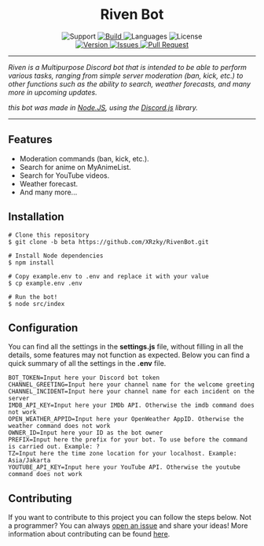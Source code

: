 <h1 align="center">Riven Bot</h1>

<p align="center">
<a>
    <img src="https://img.shields.io/badge/Built%20With-%E2%9D%A4-%23C13A3A?&style=for-the-badge" alt="Support">
</a>
<a href="https://travis-ci.com/XRzky/RivenBot">
    <img src="https://img.shields.io/travis/com/XRzky/RivenBot/beta.svg?style=for-the-badge" alt="Build">
</a>
<a>
    <img src="https://img.shields.io/github/languages/top/XRzky/RivenBot.svg?color=f0db4f&style=for-the-badge" alt="Languages">
</a>
<a>
    <img src="https://img.shields.io/github/license/XRzky/RivenBot?color=blue&style=for-the-badge" alt="License">
</a>
<br>
<a href="https://github.com/XRzky/RivenBot/tree/beta">
    <img src="https://img.shields.io/github/package-json/v/XRzky/RivenBot/beta.svg?label=Version&style=for-the-badge" alt="Version">
</a>
<a href="https://github.com/XRzky/RivenBot/issues">
    <img src="https://img.shields.io/github/issues/XRzky/RivenBot.svg?color=37f149&style=for-the-badge" alt="Issues">
</a>
<a href="https://github.com/XRzky/RivenBot/pulls">
    <img src="https://img.shields.io/github/issues-pr/XRzky/RivenBot.svg?color=37f149&style=for-the-badge" alt="Pull Request">
</a>
</p>

---

<i>Riven is a Multipurpose Discord bot that is intended to be able to perform various tasks, ranging from simple server
moderation (ban, kick, etc.) to other functions such as the ability to search, weather forecasts, and many more in 
upcoming updates.

this bot was made in
[Node.JS](https://nodejs.org),
using the [Discord.js](https://discord.js.org/#/) library.
</i>

---

## Features
- Moderation commands (ban, kick, etc.).
- Search for anime on MyAnimeList.
- Search for YouTube videos.
- Weather forecast.
- And many more...

## Installation
```dosini
# Clone this repository
$ git clone -b beta https://github.com/XRzky/RivenBot.git

# Install Node dependencies
$ npm install

# Copy example.env to .env and replace it with your value
$ cp example.env .env

# Run the bot!
$ node src/index
```

## Configuration
You can find all the settings in the **settings.js** file, without filling in all the details, some features may not function as expected. Below you can find a quick summary of all the settings in the **.env** file.

```dosini
BOT_TOKEN=Input here your Discord bot token
CHANNEL_GREETING=Input here your channel name for the welcome greeting
CHANNEL_INCIDENT=Input here your channel name for each incident on the server
IMDB_API_KEY=Input here your IMDb API. Otherwise the imdb command does not work
OPEN_WEATHER_APPID=Input here your OpenWeather AppID. Otherwise the weather command does not work
OWNER_ID=Input here your ID as the bot owner
PREFIX=Input here the prefix for your bot. To use before the command is carried out. Example: ?
TZ=Input here the time zone location for your localhost. Example: Asia/Jakarta
YOUTUBE_API_KEY=Input here your YouTube API. Otherwise the youtube command does not work
```

## Contributing
If you want to contribute to this project you can follow the steps below.
Not a programmer? You can always [open an issue](https://github.com/XRzky/RivenBot/issues/new) and share your ideas!
More information about contributing can be found [here](.github/CONTRIBUTING.md).
